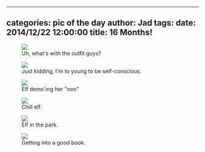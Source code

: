 
---
categories: pic of the day
author: Jad
tags: 
date: 2014/12/22 12:00:00
title: 16 Months!
---

<figure>
<img src="/img/2014/12/22/img_20141222_103009329_medium.jpg" />
<figcaption>Uh, what's with the outfit guys?</figcaption>
</figure>

<figure>
<img src="/img/2014/12/22/img_20141222_103215854_medium.jpg" />
<figcaption>Just kidding, I'm to young to be self-conscious.</figcaption>
</figure>

<figure>
<img src="/img/2014/12/22/img_20141222_103116209_medium.jpg" />
<figcaption>Elf demo'ing her "ooo"</figcaption>
</figure>

<figure>
<img src="/img/2014/12/22/img_20141222_103259345_medium.jpg" />
<figcaption>Chill elf.</figcaption>
</figure>

<figure>
<img src="/img/2014/12/22/img_20141222_150609263_hdr_medium.jpg" />
<figcaption>Elf in the park.</figcaption>
</figure>

<figure>
<img src="/img/2014/12/22/img_20141222_092008135_medium.jpg" />
<figcaption>Getting into a good book.</figcaption>
</figure>
